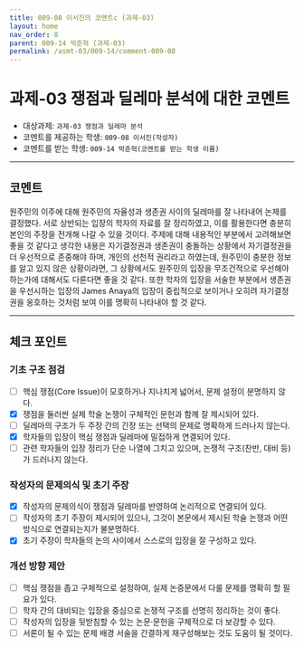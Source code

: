 ```yaml
---
title: 009-08 이서진의 코멘트c (과제-03) 
layout: home
nav_order: 8
parent: 009-14 박준혁 (과제-03)
permalink: /asmt-03/009-14/comment-009-08
---
```


# 과제-03 쟁점과 딜레마 분석에 대한 코멘트

- 대상과제: `과제-03 쟁점과 딜레마 분석`
- 코멘트를 제공하는 학생: `009-08 이서진(작성자)` 
- 코멘트를 받는 학생: `009-14 박준혁(코멘트를 받는 학생 이름)` 

---

## 코멘트

원주민의 이주에 대해 원주민의 자율성과 생존권 사이의 딜레마를 잘 나타내어 논제를 결정했다. 서로 상반되는 입장의 학자의 자료를 잘 정리하였고, 이를 활용한다면 충분히 본인의 주장을 전개해 나갈 수 있을 것이다. 주제에 대해 내용적인 부분에서 고려해보면 좋을 것 같다고 생각한 내용은 자기결정권과 생존권이 충돌하는 상황에서 자기결정권을 더 우선적으로 존중해야 하며, 개인의 선천적 권리라고 하였는데, 원주민이 충분한 정보를 알고 있지 않은 상황이라면, 그 상황에서도 원주민의 입장을 무조건적으로 우선해야 하는가에 대해서도 다룬다면 좋을 것 같다. 또한 학자의 입장을 서술한 부분에서 생존권을 우선시하는 입장의 James Anaya의 입장이 중립적으로 보이거나 오히려 자기결정권을 옹호하는 것처럼 보여 이를 명확히 나타내야 할 것 같다.

---

## 체크 포인트

### **기초 구조 점검**
- [ ] 핵심 쟁점(Core Issue)이 모호하거나 지나치게 넓어서, 문제 설정이 분명하지 않다.
- [x] 쟁점을 둘러싼 실제 학술 논쟁이 구체적인 문헌과 함께 잘 제시되어 있다.
- [ ] 딜레마의 구조가 두 주장 간의 긴장 또는 선택의 문제로 명확하게 드러나지 않는다.
- [x] 학자들의 입장이 핵심 쟁점과 딜레마에 밀접하게 연결되어 있다.
- [ ] 관련 학자들의 입장 정리가 단순 나열에 그치고 있으며, 논쟁적 구조(찬반, 대비 등)가 드러나지 않는다.

### **작성자의 문제의식 및 초기 주장**
- [x] 작성자의 문제의식이 쟁점과 딜레마를 반영하여 논리적으로 연결되어 있다.
- [ ] 작성자의 초기 주장이 제시되어 있으나, 그것이 본문에서 제시된 학술 논쟁과 어떤 방식으로 연결되는지가 불분명하다.
- [x] 초기 주장이 학자들의 논의 사이에서 스스로의 입장을 잘 구성하고 있다.

### **개선 방향 제안**
- [ ] 핵심 쟁점을 좁고 구체적으로 설정하여, 실제 논증문에서 다룰 문제를 명확히 할 필요가 있다.
- [ ] 학자 간의 대비되는 입장을 중심으로 논쟁적 구조를 선명히 정리하는 것이 좋다.
- [ ] 작성자의 입장을 뒷받침할 수 있는 논문·문헌을 구체적으로 더 보강할 수 있다.
- [ ] 서론이 될 수 있는 문제 배경 서술을 간결하게 재구성해보는 것도 도움이 될 것이다.

